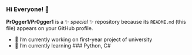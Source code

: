 ### Hi Everyone! 👋

**Pr0gger1/Pr0gger1** is a ✨ _special_ ✨ repository because its `README.md` (this file) appears on your GitHub profile.

- 🔭 I’m currently working on first-year project of university
- 🌱 I’m currently learning ### Python, C#
<!-- - 👯 I’m looking to collaborate on ...
- 🤔 I’m looking for help with ...
- 💬 Ask me about ...
- 📫 How to reach me: ...
- 😄 Pronouns: ...
- ⚡ Fun fact: ...
 -->
